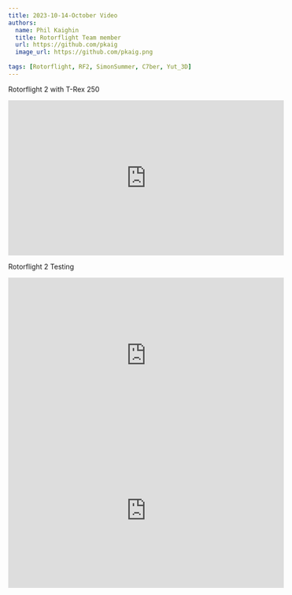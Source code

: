 ```yaml
---
title: 2023-10-14-October Video
authors:
  name: Phil Kaighin
  title: Rotorflight Team member
  url: https://github.com/pkaig
  image_url: https://github.com/pkaig.png
  
tags: [Rotorflight, RF2, SimonSummer, C7ber, Yut_3D]
---
```


Rotorflight 2 with T-Rex 250

<iframe width="560" height="315" src="https://www.youtube.com/embed/KqYlPDDI1vA?si=IsKtqee_Jp9tBlhV" title="YouTube video player" frameborder="0" allow="accelerometer; autoplay; clipboard-write; encrypted-media; gyroscope; picture-in-picture; web-share; fullscreen" allowfullscreen></iframe>

Rotorflight 2 Testing

<iframe width="560" height="315" src="https://www.youtube.com/embed/DyEHL5wVvEA?si=kU02WQG4xCoR64Wl" title="YouTube video player" frameborder="0" allow="accelerometer; autoplay; clipboard-write; encrypted-media; gyroscope; picture-in-picture; web-share" allowfullscreen></iframe>

<iframe width="560" height="315" src="https://www.youtube.com/embed/q6EKD3XZ354?si=sF8di1zJnN2LSG2z" title="YouTube video player" frameborder="0" allow="accelerometer; autoplay; clipboard-write; encrypted-media; gyroscope; picture-in-picture; web-share" allowfullscreen></iframe>